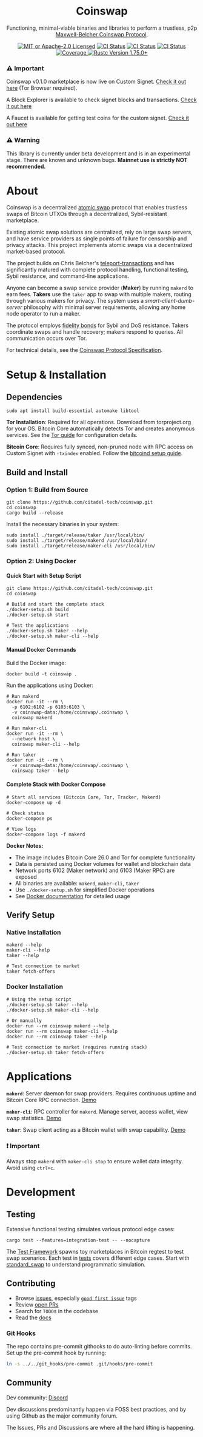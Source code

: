 <div align="center">

<h1>Coinswap</h1>

<p>
    Functioning, minimal-viable binaries and libraries to perform a trustless, p2p <a href="https://gist.github.com/chris-belcher/9144bd57a91c194e332fb5ca371d0964">Maxwell-Belcher Coinswap Protocol</a>.
  </p>

<p>
    <a href="https://github.com/citadel-tech/coinswap/blob/master/LICENSE"><img alt="MIT or Apache-2.0 Licensed" src="https://img.shields.io/badge/license-MIT%2FApache--2.0-blue.svg"/></a>
    <a href="https://github.com/citadel-tech/coinswap/actions/workflows/build.yaml"><img alt="CI Status" src="https://github.com/citadel-tech/coinswap/actions/workflows/build.yaml/badge.svg"></a>
    <a href="https://github.com/citadel-tech/coinswap/actions/workflows/lint.yaml"><img alt="CI Status" src="https://github.com/citadel-tech/coinswap/actions/workflows/lint.yaml/badge.svg"></a>
    <a href="https://github.com/citadel-tech/coinswap/actions/workflows/test.yaml"><img alt="CI Status" src="https://github.com/citadel-tech/coinswap/actions/workflows/test.yaml/badge.svg"></a>
    <a href="https://codecov.io/github/citadel-tech/coinswap?branch=master">
    <img alt="Coverage" src="https://codecov.io/github/citadel-tech/coinswap/coverage.svg?branch=master">
    </a>
    <a href="https://blog.rust-lang.org/2023/12/28/Rust-1.75.0.html"><img alt="Rustc Version 1.75.0+" src="https://img.shields.io/badge/rustc-1.75.0%2B-lightgrey.svg"/></a>
  </p>
</div>

### ⚠️ Important
Coinswap v0.1.0 marketplace is now live on Custom Signet. [Check it out here](http://a4ovtjlwiclzy37bjaurcbb6wpl6dtckmlqwrywq7uoajeaz6kth4uyd.onion/) (Tor Browser required).

A Block Explorer is available to check signet blocks and transactions. [Check it out here](http://xlrj7ilheypw67premos73gxlcl7ha77kbhrqys7mydp7jve25olsxyd.onion/)

A Faucet is available for getting test coins for the custom signet. [Check it out here](http://s2ncekhezyo2tkwtftti3aiukfpqmxidatjrdqmwie6xnf2dfggyscad.onion/)

### ⚠️ Warning
This library is currently under beta development and is in an experimental stage. There are known and unknown bugs. **Mainnet use is strictly NOT recommended.** 

# About

Coinswap is a decentralized [atomic swap](https://bitcoinops.org/en/topics/coinswap/) protocol that enables trustless swaps of Bitcoin UTXOs through a decentralized, Sybil-resistant marketplace.

Existing atomic swap solutions are centralized, rely on large swap servers, and have service providers as single points of failure for censorship and privacy attacks. This project implements atomic swaps via a decentralized market-based protocol.

The project builds on Chris Belcher's [teleport-transactions](https://github.com/bitcoin-teleport/teleport-transactions) and has significantly matured with complete protocol handling, functional testing, Sybil resistance, and command-line applications.

Anyone can become a swap service provider (**Maker**) by running `makerd` to earn fees. **Takers** use the `taker` app to swap with multiple makers, routing through various makers for privacy. The system uses a *smart-client-dumb-server* philosophy with minimal server requirements, allowing any home node operator to run a maker.

The protocol employs [fidelity bonds](https://github.com/JoinMarket-Org/joinmarket-clientserver/blob/master/docs/fidelity-bonds.md) for Sybil and DoS resistance. Takers coordinate swaps and handle recovery; makers respond to queries. All communication occurs over Tor.

For technical details, see the [Coinswap Protocol Specification](https://github.com/citadel-tech/Coinswap-Protocol-Specification).

# Setup & Installation

## Dependencies

```shell
sudo apt install build-essential automake libtool
```

**Tor Installation**: Required for all operations. Download from torproject.org for your OS. Bitcoin Core automatically detects Tor and creates anonymous services. See the [Tor guide](./docs/tor.md) for configuration details.

**Bitcoin Core**: Requires fully synced, non-pruned node with RPC access on Custom Signet with `-txindex` enabled. Follow the [bitcoind setup guide](./docs/bitcoind.md).

## Build and Install

### Option 1: Build from Source

```console
git clone https://github.com/citadel-tech/coinswap.git
cd coinswap
cargo build --release
```

Install the necessary binaries in your system:

```console
sudo install ./target/release/taker /usr/local/bin/
sudo install ./target/release/makerd /usr/local/bin/  
sudo install ./target/release/maker-cli /usr/local/bin/  
```

### Option 2: Using Docker

#### Quick Start with Setup Script

```console
git clone https://github.com/citadel-tech/coinswap.git
cd coinswap

# Build and start the complete stack
./docker-setup.sh build
./docker-setup.sh start

# Test the applications
./docker-setup.sh taker --help
./docker-setup.sh maker-cli --help
```

#### Manual Docker Commands

Build the Docker image:

```console
docker build -t coinswap .
```

Run the applications using Docker:

```console
# Run makerd
docker run -it --rm \
  -p 6102:6102 -p 6103:6103 \
  -v coinswap-data:/home/coinswap/.coinswap \
  coinswap makerd

# Run maker-cli
docker run -it --rm \
  --network host \
  coinswap maker-cli --help

# Run taker
docker run -it --rm \
  -v coinswap-data:/home/coinswap/.coinswap \
  coinswap taker --help
```

#### Complete Stack with Docker Compose

```console
# Start all services (Bitcoin Core, Tor, Tracker, Makerd)
docker-compose up -d

# Check status
docker-compose ps

# View logs
docker-compose logs -f makerd
```

**Docker Notes:**
- The image includes Bitcoin Core 26.0 and Tor for complete functionality
- Data is persisted using Docker volumes for wallet and blockchain data
- Network ports 6102 (Maker network) and 6103 (Maker RPC) are exposed
- All binaries are available: `makerd`, `maker-cli`, `taker`
- Use `./docker-setup.sh` for simplified Docker operations
- See [Docker documentation](./docs/docker.md) for detailed usage

## Verify Setup

### Native Installation

```console
makerd --help
maker-cli --help
taker --help

# Test connection to market
taker fetch-offers
```

### Docker Installation

```console
# Using the setup script
./docker-setup.sh taker --help
./docker-setup.sh maker-cli --help

# Or manually
docker run --rm coinswap makerd --help
docker run --rm coinswap maker-cli --help
docker run --rm coinswap taker --help

# Test connection to market (requires running stack)
./docker-setup.sh taker fetch-offers
```

# Applications

**`makerd`**: Server daemon for swap providers. Requires continuous uptime and Bitcoin Core RPC connection. [Demo](./docs/makerd.md)

**`maker-cli`**: RPC controller for `makerd`. Manage server, access wallet, view swap statistics. [Demo](./docs/maker-cli.md)

**`taker`**: Swap client acting as a Bitcoin wallet with swap capability. [Demo](./docs/taker.md)

### ❗ Important

Always stop `makerd` with `maker-cli stop` to ensure wallet data integrity. Avoid using `ctrl+c`.

# Development

## Testing

Extensive functional testing simulates various protocol edge cases:

```console
cargo test --features=integration-test -- --nocapture
```

The [Test Framework](./tests/test_framework/mod.rs) spawns toy marketplaces in Bitcoin regtest to test swap scenarios. Each test in [tests](./tests/) covers different edge cases. Start with [standard_swap](./tests/standard_swap.rs) to understand programmatic simulation.

## Contributing

- Browse [issues](https://github.com/citadel-tech/coinswap/issues), especially [`good first issue`](https://github.com/citadel-tech/coinswap/issues?q=is%3Aopen+is%3Aissue+label%3A%22good+first+issue%22) tags
- Review [open PRs](https://github.com/citadel-tech/coinswap/pulls) 
- Search for `TODO`s in the codebase
- Read the [docs](./docs)

### Git Hooks

The repo contains pre-commit githooks to do auto-linting before commits. Set up the pre-commit hook by running:

```bash
ln -s ../../git_hooks/pre-commit .git/hooks/pre-commit
```

## Community

Dev community: [Discord](https://discord.gg/Wz42hVmrrK)

Dev discussions predominantly happen via FOSS best practices, and by using Github as the major community forum.

The Issues, PRs and Discussions are where all the hard lifting is happening.

